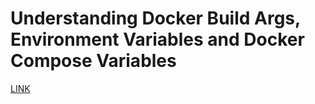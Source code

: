 # Understanding Docker Build Args, Environment Variables and Docker Compose Variables

[LINK](https://vsupalov.com/docker-env-vars/)